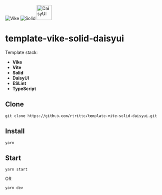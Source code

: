 ![Vike](https://avatars.githubusercontent.com/u/86403530?s=48&v=4)
![Solid](https://avatars.githubusercontent.com/u/79226042?s=48)
<img src="https://raw.githubusercontent.com/saadeghi/daisyui-images/master/images/daisyui-logo/favicon-192.png" alt="DaisyUI" width="48" />

# template-vike-solid-daisyui

Template stack:
- **Vike**
- **Vite**
- **Solid**
- **DaisyUI**
- **ESLint**
- **TypeScript**

## Clone
`git clone https://github.com/rtritto/template-vite-solid-daisyui.git`

## Install
`yarn`

## Start
`yarn start`

OR

`yarn dev`